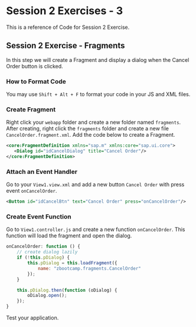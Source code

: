 # Session 2 Exercises - 3
This is a reference of Code for Session 2 Exercise.

## Session 2 Exercise - Fragments
In this step we will create a Fragment and display a dialog when the Cancel Order button is clicked. 

### How to Format Code
You may use `Shift + Alt + F` to format your code in your JS and XML files. 

### Create Fragment
Right click your `webapp` folder and create a new folder named `fragments`. After creating, right click the `fragments` folder and create a new file `CancelOrder.fragment.xml`. Add the code below to create a Fragment. 
```xml
<core:FragmentDefinition xmlns="sap.m" xmlns:core="sap.ui.core">
   <Dialog id="idCancelDialog" title="Cancel Order"/>
</core:FragmentDefinition>
```

### Attach an Event Handler
Go to your `View1.view.xml` and add a new button `Cancel Order` with press event `onCancelOrder`.
```xml
<Button id="idCancelBtn" text="Cancel Order" press="onCancelOrder"/>
```

### Create Event Function
Go to `View1.controller.js` and create a new function `onCancelOrder`. This function will load the fragment and open the dialog. 
```js
onCancelOrder: function () {
    // create dialog lazily
    if (!this.pDialog) {
        this.pDialog = this.loadFragment({
            name: "zbootcamp.fragments.CancelOrder"
        });
    }

    this.pDialog.then(function (oDialog) {
        oDialog.open();
    });
}
```


Test your application.
